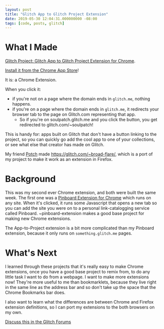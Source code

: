 ```yaml
---
layout: post
title: "Glitch App to Glitch Project Extension"
date: 2019-05-30 12:04:31.000000000 -08:00
tags: [code, posts, glitch]
---
```


# What I Made

[Glitch Project: Glitch App to Glitch Project Extension for Chrome](https://glitch.com/~app-to-project-extension).

[Install it from the Chrome App Store](https://chrome.google.com/webstore/detail/glitch-app-to-project/ilfiblbgfdmfpbmofapdekpefnaghjhm)!

It is: a Chrome Extension.

When you click it:

- if you're not on a page where the domain ends in `glitch.me`, nothing happens.
- if you're on a page where the domain ends in `glitch.me`, it redirects your browser tab to the page on Glitch.com representing that app.
  - So if you're on soulpatch.glitch.me and you click the button, you get redirected to glitch.com/~soulpatch!

This is handy for: apps built on Glitch that don't have a button linking to the project, so you can quickly go add the cool app to one of your collections, or see what else that creator has made on Glitch.

My friend [Potch](https://glitch.com/@potch) made https://glitch.com/~broad-flare/, which is a port of my project to make it work as an extension in Firefox.

# Background

This was my second ever Chrome extension, and both were built the same week. The first one was a [Pinboard Extension for Chrome](https://glitch.com/~pinboard-extension) which runs on any site. When it's clicked, it runs some Javascript that opens a new tab so you can add the site you were on to a personal link-catalogging service called Pinboard. ~pinboard-extension makes a good base project for making new Chrome extensions.

The App-to-Project extension is a bit more complicated than my Pinboard extension, because it only runs on `something.glitch.me` pages.

# What's Next

I learned through these projects that it's really easy to make Chrome extensions, once you have a good base project to remix from, to do any little task I want to do from a webpage. I want to make more extensions now! They're more useful to me than bookmarklets, because they live right in the same line as the address bar and so don't take up the space that the Chrome Bookmarks bar does.

I also want to learn what the differences are between Chrome and Firefox extension definitions, so I can port my extensions to the both browsers on my own.

[Discuss this in the Glitch Forums](https://support.glitch.com/t/glitch-app-to-glitch-project-page-extensions/11095)

